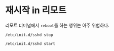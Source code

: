 # 재시작 in 리모트

리모트 터미널에서 `reboot`를 하는 행위는 아주 위험하다.

`/etc/init.d/sshd stop`

`/etc/init.d/sshd start` 

